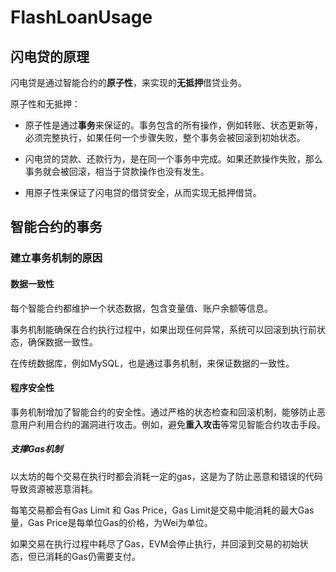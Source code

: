 # FlashLoanUsage

## 闪电贷的原理

闪电贷是通过智能合约的**原子性**，来实现的**无抵押**借贷业务。

原子性和无抵押：

- 原子性是通过**事务**来保证的。事务包含的所有操作，例如转账、状态更新等，必须完整执行，如果任何一个步骤失败，整个事务会被回滚到初始状态。

- 闪电贷的贷款、还款行为，是在同一个事务中完成。如果还款操作失败，那么事务就会被回滚，相当于贷款操作也没有发生。

- 用原子性来保证了闪电贷的借贷安全，从而实现无抵押借贷。

## 智能合约的事务

### 建立事务机制的原因

#### 数据一致性

每个智能合约都维护一个状态数据，包含变量值、账户余额等信息。

事务机制能确保在合约执行过程中，如果出现任何异常，系统可以回滚到执行前状态，确保数据一致性。

在传统数据库，例如MySQL，也是通过事务机制，来保证数据的一致性。

#### 程序安全性

事务机制增加了智能合约的安全性。通过严格的状态检查和回滚机制，能够防止恶意用户利用合约的漏洞进行攻击。例如，避免**重入攻击**等常见智能合约攻击手段。

<!-- 重入攻击：
1. 合约A调用外部合约B的某个函数。
2. 合约B在其函数中调用合约A的回调函数。
3. 合约A的回调函数在状态更新之前，再次调用合约B的函数。
4. 由于合约A的状态尚未更新，攻击者可以重复执行某些操作，导致不正确的状态变化。 -->

##### 支撑Gas机制

以太坊的每个交易在执行时都会消耗一定的gas，这是为了防止恶意和错误的代码导致资源被恶意消耗。

每笔交易都会有Gas Limit 和 Gas Price，Gas Limit是交易中能消耗的最大Gas量，Gas Price是每单位Gas的价格，为Wei为单位。

如果交易在执行过程中耗尽了Gas，EVM会停止执行，并回滚到交易的初始状态，但已消耗的Gas仍需要支付。